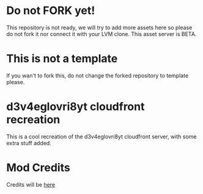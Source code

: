 # Do not FORK yet!

This repository is not ready, we will try to add more assets here so please do not fork it nor connect it with your LVM clone. This asset server is BETA.

# This is not a template
If you wan't to fork this, do not change the forked repository to template please.

# d3v4eglovri8yt cloudfront recreation
 
This is a cool recreation of the d3v4eglovri8yt cloudfront server, with some extra stuff added.

# Mod Credits

Credits will be [here](https://zyrusplaysanimations.github.io/Wrapper-Online-Plus-Assets-Beta/credits)
